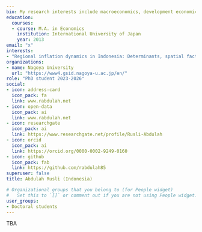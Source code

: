 ```yaml
---
bio: My research interests include macroeconomics, development economics, regional and spatial analysis, and applied econometrics.
education:
  courses:
  - course: M.A. in Economics
    institution: International University of Japan
    year: 2013
email: "x"
interests:
- "Regional inflation dynamics in Indonesia: Determinants, spatial factors, and convergence analysis"
organizations:
- name: Nagoya University
  url: "https://www4.gsid.nagoya-u.ac.jp/en/"
role: "PhD student 2023-2026"
social:
- icon: address-card
  icon_pack: fa
  link: www.rabdulah.net
- icon: open-data
  icon_pack: ai
  link: www.rabdulah.net
- icon: researchgate
  icon_pack: ai
  link: https://www.researchgate.net/profile/Rusli-Abdulah
- icon: orcid
  icon_pack: ai
  link: https://orcid.org/0000-0002-9249-0160
- icon: github
  icon_pack: fab
  link: https://github.com/rabdulah85
superuser: false
title: Abdulah Rusli (Indonesia)

# Organizational groups that you belong to (for People widget)
#   Set this to `[]` or comment out if you are not using People widget.
user_groups:
- Doctoral students
---
```


TBA
